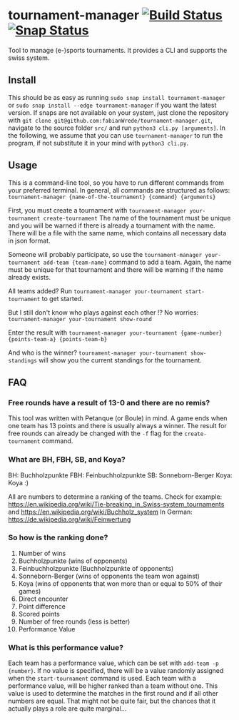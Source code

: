 # tournament-manager [![Build Status](https://travis-ci.com/fabianWrede/tournament-manager.svg?branch=master)](https://travis-ci.com/fabianWrede/tournament-manager) [![Snap Status](https://build.snapcraft.io/badge/fabianWrede/tournament-manager.svg)](https://build.snapcraft.io/user/fabianWrede/tournament-manager)
Tool to manage (e-)sports tournaments. It provides a CLI and supports the swiss system.

## Install
This should be as easy as running `sudo snap install tournament-manager` or `sudo snap install --edge tournament-manager` if you want the latest version.
If snaps are not available on your system, just clone the repository with `git clone git@github.com:fabianWrede/tournament-manager.git`, navigate to the source folder `src/` and run `python3 cli.py [arguments]`.
In the following, we assume that you can use `tournament-manager` to run the program, if not substitute it in your mind with `python3 cli.py`.

## Usage
This is a command-line tool, so you have to run different commands from your preferred terminal. 
In general, all commands are structured as follows:
`tournament-manager {name-of-the-tournament} {command} {arguments}`

First, you must create a tournament with
`tournament-manager your-tournament create-tournament`
The name of the tournament must be unique and you will be warned if there is already a tournament with the name.
There will be a file with the same name, which contains all necessary data in json format.

Someone will probably participate, so use the 
`tournament-manager your-tournament add-team {team-name}`
command to add a team. Again, the name must be unique for that tournament and there will be warning if the name already exists.

All teams added?
Run `tournament-manager your-tournament start-tournament` to get started.

But I still don't know who plays against each other !?
No worries: `tournament-manager your-tournament show-round`

Enter the result with `tournament-manager your-tournament {game-number} {points-team-a} {points-team-b}`

And who is the winner?
`tournament-manager your-tournament show-standings` will show you the current standings for the tournament.


## FAQ
### Free rounds have a result of 13-0 and there are no remis?
This tool was written with Petanque (or Boule) in mind. A game ends when one team has 13 points and there is usually always a winner. 
The result for free rounds can already be changed with the `-f` flag for the `create-tournament` command. 

### What are BH, FBH, SB, and Koya?
BH: Buchholzpunkte
FBH: Feinbuchholzpunkte
SB: Sonneborn-Berger
Koya: Koya :)

All are numbers to determine a ranking of the teams.
Check for example: <https://en.wikipedia.org/wiki/Tie-breaking_in_Swiss-system_tournaments> and <https://en.wikipedia.org/wiki/Buchholz_system>
In German: <https://de.wikipedia.org/wiki/Feinwertung>

### So how is the ranking done?
1. Number of wins
2. Buchholzpunkte (wins of opponents)
3. Feinbuchholzpunkte (Buchholzpunkte of opponents)
4. Sonneborn-Berger (wins of opponents the team won against)
5. Koya (wins of opponents that won more than or equal to 50% of their games)
6. Direct encounter
7. Point difference
8. Scored points
9. Number of free rounds (less is better)
10. Performance Value


### What is this performance value?
Each team has a performance value, which can be set with `add-team -p {number}`.
If no value is specified, there will be a value randomly assigned when the `start-tournament` command is used.
Each team with a performance value, will be higher ranked than a team without one.
This value is used to determine the matches in the first round and if all other numbers are equal. 
That might not be quite fair, but the chances that it actually plays a role are quite marginal...

